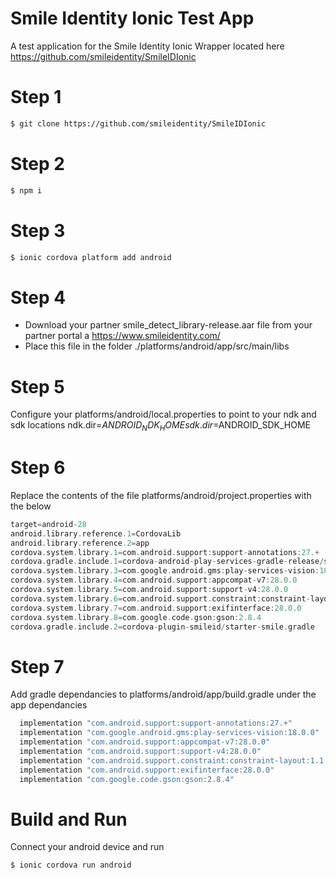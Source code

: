 # Smile Identity Ionic Test App


A test application for the Smile Identity Ionic Wrapper located here https://github.com/smileidentity/SmileIDIonic

# Step 1
```sh
$ git clone https://github.com/smileidentity/SmileIDIonic
```

# Step 2
```sh
$ npm i
```

# Step 3
```sh
$ ionic cordova platform add android
```

# Step 4 
- Download your partner smile_detect_library-release.aar file from your partner portal a https://www.smileidentity.com/
- Place this file in the folder ./platforms/android/app/src/main/libs

# Step 5
Configure your platforms/android/local.properties to point to your ndk and sdk locations
ndk.dir=$ANDROID_NDK_HOME
sdk.dir=$ANDROID_SDK_HOME

# Step 6
Replace the contents of the file platforms/android/project.properties with the below
```groovy
target=android-28
android.library.reference.1=CordovaLib
android.library.reference.2=app
cordova.system.library.1=com.android.support:support-annotations:27.+
cordova.gradle.include.1=cordova-android-play-services-gradle-release/starter-cordova-android-play-services-gradle-release.gradle
cordova.system.library.3=com.google.android.gms:play-services-vision:18.0.0
cordova.system.library.4=com.android.support:appcompat-v7:28.0.0
cordova.system.library.5=com.android.support:support-v4:28.0.0
cordova.system.library.6=com.android.support.constraint:constraint-layout:1.1.3
cordova.system.library.7=com.android.support:exifinterface:28.0.0
cordova.system.library.8=com.google.code.gson:gson:2.8.4
cordova.gradle.include.2=cordova-plugin-smileid/starter-smile.gradle
```
# Step 7
Add gradle dependancies to platforms/android/app/build.gradle under the app dependancies
```groovy
  implementation "com.android.support:support-annotations:27.+"
  implementation "com.google.android.gms:play-services-vision:18.0.0"
  implementation "com.android.support:appcompat-v7:28.0.0"
  implementation "com.android.support:support-v4:28.0.0"
  implementation "com.android.support.constraint:constraint-layout:1.1.3"
  implementation "com.android.support:exifinterface:28.0.0"
  implementation "com.google.code.gson:gson:2.8.4"
```
# Build and Run
Connect your android device and run
```sh
$ ionic cordova run android
```

